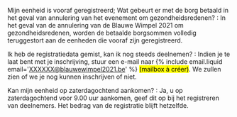Mijn eenheid is vooraf geregistreerd; Wat gebeurt er met de borg betaald in het geval van annulering van het evenement om gezondheidsredenen?
: In het geval van de annulering van de Blauwe Wimpel 2021 om gezondheidsredenen,
  worden de betaalde borgsommen volledig teruggestort aan de eenheden die vooraf zijn geregistreerd.

Ik heb de registratiedata gemist, kan ik nog steeds deelnemen?
: Indien je te laat bent met je inschrijving, stuur een e-mail naar {% include email.liquid email='XXXXXX@blauwewimpel2021.be' %} <mark>(mailbox à créer)</mark>.
  We zullen zien of we je nog kunnen inschrijven of niet.

Kan mijn eenheid op zaterdagochtend aankomen?
: Ja, u op zaterdagochtend voor 9.00 uur aankomen, geef dit op bij het registreren van deelnemers.
  Het bedrag van de registratie blijft hetzelfde.
